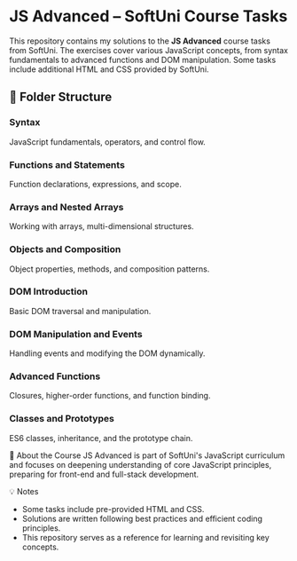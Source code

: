 # JS Advanced – SoftUni Course Tasks  

This repository contains my solutions to the **JS Advanced** course tasks from SoftUni. The exercises cover various JavaScript concepts, from syntax fundamentals to advanced functions and DOM manipulation. Some tasks include additional HTML and CSS provided by SoftUni.  

## 📁 Folder Structure  

### Syntax  
JavaScript fundamentals, operators, and control flow.  

### Functions and Statements  
Function declarations, expressions, and scope.  

### Arrays and Nested Arrays  
Working with arrays, multi-dimensional structures.  

### Objects and Composition  
Object properties, methods, and composition patterns.  

### DOM Introduction  
Basic DOM traversal and manipulation.  

### DOM Manipulation and Events  
Handling events and modifying the DOM dynamically.  

### Advanced Functions  
Closures, higher-order functions, and function binding.  

### Classes and Prototypes  
ES6 classes, inheritance, and the prototype chain.

📌 About the Course
JS Advanced is part of SoftUni's JavaScript curriculum and focuses on deepening understanding of core JavaScript principles, preparing for front-end and full-stack development.

💡 Notes
- Some tasks include pre-provided HTML and CSS.
- Solutions are written following best practices and efficient coding principles.
- This repository serves as a reference for learning and revisiting key concepts.

